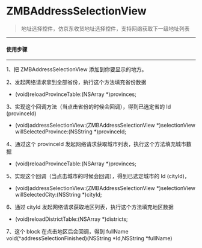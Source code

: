 # ZMBAddressSelectionView
> 地址选择控件，仿京东收货地址选择控件，支持网络获取下一级地址列表

-----

#### 使用步骤

----
1、把 ZMBAddressSelectionView 添加到你要显示的地方。

2、发起网络请求拿到全部省份，执行这个方法填充省份数据
- (void)reloadProvinceTable:(NSArray *)provinces;

3、实现这个回调方法（当点击省份的时候会回调），得到已选定省的 Id (provinceId)
- (void)addressSelectionView:(ZMBAddressSelectionView *)selectionView willSelectedProvince:(NSString *)provinceId;

4、通过这个 provinceId 发起网络请求获取城市列表，执行这个方法填充城市数据
- (void)reloadProvinceTable:(NSArray *)provinces;

5、实现这个回调（当点击城市的时候会回调），得到已选定城市的 Id (cityId)，
- (void)addressSelectionView:(ZMBAddressSelectionView *)selectionView willSelectedCity:(NSString *)cityId;

6、通过 cityId 发起网络请求获取地区列表，执行这个方法填充地区数据
- (void)reloadDistrictTable:(NSArray *)districts;

7、这个 block 在点击地区后会回调，得到 fullName
 void(^addressSelectionFinished)(NSString *Id,NSString *fullName)




